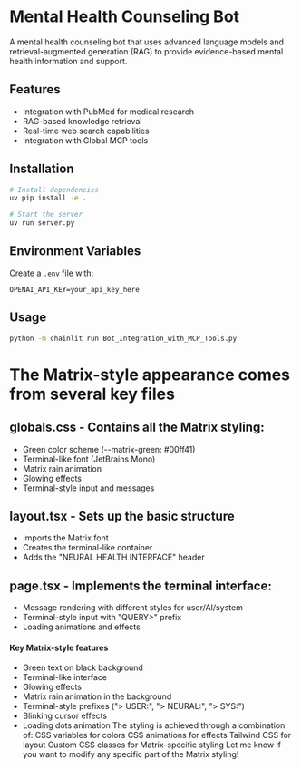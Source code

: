 # Mental Health Counseling Bot

A mental health counseling bot that uses advanced language models and retrieval-augmented generation (RAG) to provide evidence-based mental health information and support.

## Features

- Integration with PubMed for medical research
- RAG-based knowledge retrieval
- Real-time web search capabilities
- Integration with Global MCP tools

## Installation

```bash
# Install dependencies
uv pip install -e .

# Start the server
uv run server.py
```

## Environment Variables

Create a `.env` file with:

```
OPENAI_API_KEY=your_api_key_here
```

## Usage

```bash
python -m chainlit run Bot_Integration_with_MCP_Tools.py
```

# The Matrix-style appearance comes from several key files
## globals.css - Contains all the Matrix styling:
  - Green color scheme (--matrix-green: #00ff41)
  - Terminal-like font (JetBrains Mono)
  - Matrix rain animation
  - Glowing effects
  - Terminal-style input and messages
## layout.tsx - Sets up the basic structure
  - Imports the Matrix font
  - Creates the terminal-like container
  - Adds the "NEURAL HEALTH INTERFACE" header
## page.tsx - Implements the terminal interface:
  - Message rendering with different styles for user/AI/system
  - Terminal-style input with "QUERY>" prefix
  - Loading animations and effects
  
#### Key Matrix-style features
  - Green text on black background
  - Terminal-like interface
  - Glowing effects
  - Matrix rain animation in the background
  - Terminal-style prefixes ("> USER:", "> NEURAL:", "> SYS:")
  - Blinking cursor effects
  - Loading dots animation
The styling is achieved through a combination of:
CSS variables for colors
CSS animations for effects
Tailwind CSS for layout
Custom CSS classes for Matrix-specific styling
Let me know if you want to modify any specific part of the Matrix styling!
